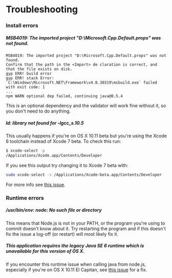 # Troubleshooting

### Install errors

##### MSB4019: The imported project "D:\Microsoft.Cpp.Default.props" was not found.

```
MSB4019: The imported project "D:\Microsoft.Cpp.Default.props" was not found.
Confirm that the path in the <Import> de claration is correct, and that the file exists on disk.
gyp ERR! build error
gyp ERR! stack Error: `C:\Windows\Microsoft.NET\Framework\v4.0.30319\msbuild.exe` failed with exit code: 1
...
npm WARN optional dep failed, continuing java@0.5.4
```

This is an optional dependency and the validator will work fine without it,
so you don't need to do anything.

##### ld: library not found for -lgcc_s.10.5

This usually happens if you're on OS X 10.11 beta but you're using
the Xcode 6 toolchain instead of Xcode 7 beta. To check this run:

```sh
$ xcode-select -p
/Applications/Xcode.app/Contents/Developer
```

If you see this output try changing it to Xcode 7 beta with:

```sh
sudo xcode-select -s /Applications/Xcode-beta.app/Contents/Developer
```

For more info see [this issue](https://github.com/Homebrew/homebrew/issues/40653#issuecomment-111735591).

### Runtime errors

##### /usr/bin/env: node: No such file or directory

This means that Node.js is not in your PATH, or the program
you're using to commit doesn't know about it. Try restarting
the program and if this doesn't fix the issue a log-off
(or restart) will most likely fix it.

##### This application requires the legacy Java SE 6 runtime which is unavailable for this version of OS X.

If you encounter this runtime issue when calling java from node.js,
especially if you're on OS X 10.11 El Capitan, see
[this issue](https://github.com/joeferner/node-java/issues/223#issuecomment-110408072)
for a fix.
